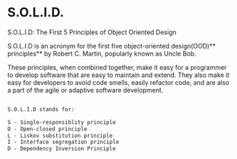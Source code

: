 # S.O.L.I.D.
S.O.L.I.D: The First 5 Principles of Object Oriented Design

S.O.L.I.D is an acronym for the first five object-oriented design(OOD)** principles** by Robert C. Martin, popularly known as Uncle Bob.

These principles, when combined together, make it easy for a programmer to develop software that are easy to maintain and extend.
They also make it easy for developers to avoid code smells, easily refactor code, and are also a part of the agile or adaptive software development.

```diff 

S.O.L.I.D stands for:

S - Single-responsiblity principle
O - Open-closed principle
L - Liskov substitution principle
I - Interface segregation principle
D - Dependency Inversion Principle
